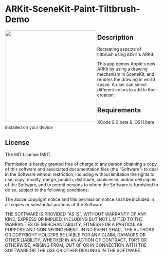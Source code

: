 # ARKit-SceneKit-Paint-Tiltbrush-Demo
<img src="https://github.com/dogtownmedia/ARKit-SceneKit-Paint-Tiltbrush-Demo/blob/master/arkit-animal.gif" align="left" width="300">

## Description
Recreating aspects of tiltbrush using iOS11's ARKit.

This app demos Apple's new ARKit by using a drawing mechanism in SceneKit, and renders the drawing in world space. A user can select different colors to add to their creation. 


## Requirements
XCode 9.0 beta & iOS11 beta installed on your device


## License
The MIT License (MIT)

Permission is hereby granted free of charge to any person obtaining a copy of this software and associated documentation files (the "Software") to deal in the Software without restriction, including without limitation the rights to use, copy, modify, merge, publish, distribute, sublicense, and/or sell copies of the Software, and to permit persons to whom the Software is furnished to do so, subject to the following conditions:

The above copyright notice and this permission notice shall be included in all copies or substantial portions of the Software.

THE SOFTWARE IS PROVIDED "AS IS", WITHOUT WARRANTY OF ANY KIND, EXPRESS OR IMPLIED, INCLUDING BUT NOT LIMITED TO THE WARRANTIES OF MERCHANTABILITY, FITNESS FOR A PARTICULAR PURPOSE AND NONINFRINGEMENT. IN NO EVENT SHALL THE AUTHORS OR COPYRIGHT HOLDERS BE LIABLE FOR ANY CLAIM, DAMAGES OR OTHER LIABILITY, WHETHER IN AN ACTION OF CONTRACT, TORT OR OTHERWISE, ARISING FROM, OUT OF OR IN CONNECTION WITH THE SOFTWARE OR THE USE OR OTHER DEALINGS IN THE SOFTWARE.
